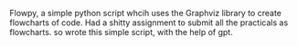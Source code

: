 Flowpy, a simple python script whcih uses the Graphviz library to create flowcharts of code.
Had a shitty assignment to submit all the practicals as flowcharts. so wrote this simple script, with the help of gpt.